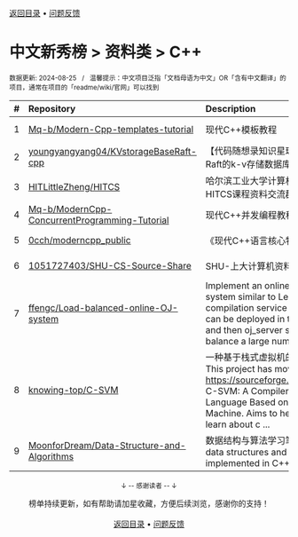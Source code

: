 <a href="https://github.com/GrowingGit/GitHub-Chinese-Top-Charts#github中文排行榜">返回目录</a> • <a href="/content/docs/feedback.md">问题反馈</a>

# 中文新秀榜 > 资料类 > C++
<sub>数据更新: 2024-08-25&nbsp;&nbsp;&nbsp;/&nbsp;&nbsp;&nbsp;温馨提示：中文项目泛指「文档母语为中文」OR「含有中文翻译」的项目，通常在项目的「readme/wiki/官网」可以找到</sub>

|#|Repository|Description|Stars|Updated|Created|
|:-|:-|:-|:-|:-|:-|
|1|[Mq-b/Modern-Cpp-templates-tutorial](https://github.com/Mq-b/Modern-Cpp-templates-tutorial)|现代C++模板教程|518|2024-08-20|2023-12-26|
|2|[youngyangyang04/KVstorageBaseRaft-cpp](https://github.com/youngyangyang04/KVstorageBaseRaft-cpp)|【代码随想录知识星球】项目分享-基于Raft的k-v存储数据库🔥|490|2024-08-05|2023-12-07|
|3|[HITLittleZheng/HITCS](https://github.com/HITLittleZheng/HITCS)|哈尔滨工业大学计算机课程资料与实验HITCS课程资料交流群：824815970|250|2024-08-24|2024-01-13|
|4|[Mq-b/ModernCpp-ConcurrentProgramming-Tutorial](https://github.com/Mq-b/ModernCpp-ConcurrentProgramming-Tutorial)|现代C++并发编程教程|231|2024-08-18|2024-02-28|
|5|[0cch/moderncpp_public](https://github.com/0cch/moderncpp_public)|《现代C++语言核心特性解析》其他资料|152|2024-08-15|2023-11-01|
|6|[1051727403/SHU-CS-Source-Share](https://github.com/1051727403/SHU-CS-Source-Share)|SHU-上大计算机资料分享汇总❤️❤️❤️|142|2024-06-18|2023-09-07|
|7|[ffengc/Load-balanced-online-OJ-system](https://github.com/ffengc/Load-balanced-online-OJ-system)|Implement an online programming system similar to LeetCode. Multiple compilation service hosts (CR hosts) can be deployed in the background, and then oj_server service will load balance a large number ...|121|2024-05-06|2023-10-20|
|8|[knowing-top/C-SVM](https://github.com/knowing-top/C-SVM)|一种基于栈式虚拟机的类c 语言编译器。This project has moved from https://sourceforge.net/projects/msct/. C-SVM: A Compiler for a C-Like Language Based on a Stack Virtual Machine.  Aims to help individuals learn about c ...|111|2024-07-21|2024-07-10|
|9|[MoonforDream/Data-Structure-and-Algorithms](https://github.com/MoonforDream/Data-Structure-and-Algorithms)|数据结构与算法学习笔记C++版(Some data structures and algorithms implemented in C++)|109|2024-05-21|2024-01-08|

<div align="center">
    <p><sub>↓ -- 感谢读者 -- ↓</sub></p>
    榜单持续更新，如有帮助请加星收藏，方便后续浏览，感谢你的支持！
</div>

<br/>

<div align="center"><a href="https://github.com/GrowingGit/GitHub-Chinese-Top-Charts#github中文排行榜">返回目录</a> • <a href="/content/docs/feedback.md">问题反馈</a></div>
